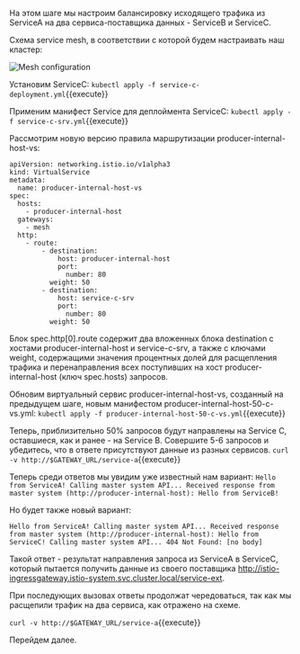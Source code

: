 На этом шаге мы настроим балансировку исходящего трафика из ServiceA на два сервиса-поставщика данных - ServiceB и ServiceC.

Схема service mesh, в соответствии с которой будем настраивать наш кластер:

![Mesh configuration](../assets/sc2-3.png)

Установим ServiceC:
`kubectl apply -f service-c-deployment.yml`{{execute}}

Применим манифест Service для деплоймента ServiceC:
`kubectl apply -f service-c-srv.yml`{{execute}}

Рассмотрим новую версию правила маршрутизации producer-internal-host-vs:
```
apiVersion: networking.istio.io/v1alpha3
kind: VirtualService
metadata:
  name: producer-internal-host-vs
spec:
  hosts:
    - producer-internal-host
  gateways:
    - mesh
  http:
    - route:
        - destination:
            host: producer-internal-host
            port:
              number: 80
          weight: 50
        - destination:
            host: service-c-srv
            port:
              number: 80
          weight: 50
```

Блок spec.http[0].route содержит два вложенных блока destination с хостами producer-internal-host и service-c-srv, а также с ключами weight, содержащими значения процентных долей для расщепления трафика и перенаправления всех поступивших на хост producer-internal-host (ключ spec.hosts) запросов.

Обновим виртуальный сервис producer-internal-host-vs, созданный на предыдущем шаге, новым манифестом producer-internal-host-50-c-vs.yml:
`kubectl apply -f producer-internal-host-50-c-vs.yml`{{execute}}

Теперь, приблизительно 50% запросов будут направлены на Service C, оставшиеся, как и ранее - на Service B. Совершите 5-6 запросов и убедитесь, что в ответе присутствуют данные из разных сервисов.
`curl -v http://$GATEWAY_URL/service-a`{{execute}}

Теперь среди ответов мы увидим уже известный нам вариант:
`Hello from ServiceA! Calling master system API... Received response from master system (http://producer-internal-host): Hello from ServiceB!`

Но будет также новый вариант:

`Hello from ServiceA! Calling master system API... Received response from master system (http://producer-internal-host): Hello from ServiceC! Calling master system API... 404 Not Found: [no body]`

Такой ответ - результат направления запроса из ServiceA в ServiceC, который пытается получить данные из своего поставщика http://istio-ingressgateway.istio-system.svc.cluster.local/service-ext.

При последующих вызовах ответы продолжат чередоваться, так как мы расщепили трафик на два сервиса, как отражено на схеме.

`curl -v http://$GATEWAY_URL/service-a`{{execute}}

Перейдем далее.